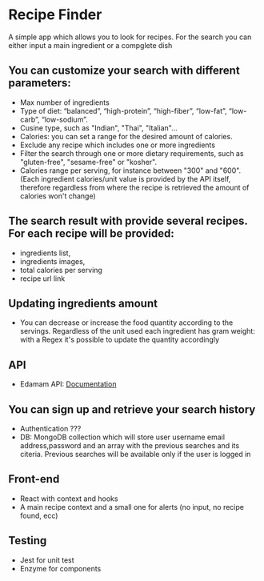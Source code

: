 # Recipe Finder

A simple app which allows you to look for recipes. For the search you can either input a main ingredient or a compglete dish

## You can customize your search with different parameters:

* Max number of ingredients
* Type of diet: “balanced”, “high-protein”, “high-fiber”, “low-fat”, “low-carb”, “low-sodium”.
* Cusine type, such as "Indian", "Thai", "Italian"...
* Calories: you can set a range for the desired amount of calories. 
* Exclude any recipe which includes one or more ingredients
* Filter the search through one or more dietary requirements, such as "gluten-free", "sesame-free" or "kosher".
* Calories range per serving, for instance between "300" and "600". (Each ingredient calories/unit value is provided by the API itself, therefore regardless from where the recipe is retrieved the amount of calories won't change)

## The search result with provide several recipes. For each recipe will be provided:
* ingredients list,
* ingredients images,
* total calories per serving
* recipe url link

## Updating ingredients amount
* You can decrease or increase the food quantity according to the servings. Regardless of the unit used each ingredient has gram weight: with a Regex it's possible to update the quantity accordingly

## API
* Edamam API:  [Documentation](https://developer.edamam.com/edamam-docs-recipe-api 'Edamam')

## You can sign up and retrieve your search history
* Authentication ???
* DB: MongoDB collection which will store user username email address,password and an array with the previous searches and its citeria. Previous searches will be available only if the user is logged in

## Front-end
* React with context and hooks
* A main recipe context and a small one for alerts (no input, no recipe found, ecc)

## Testing
* Jest for unit test
* Enzyme for components




